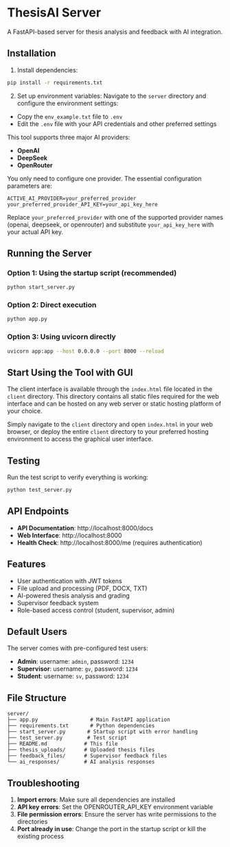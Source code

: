 # ThesisAI Server

A FastAPI-based server for thesis analysis and feedback with AI integration.

## Installation

1. Install dependencies:
```bash
pip install -r requirements.txt
```

2. Set up environment variables:
Navigate to the `server` directory and configure the environment settings:

- Copy the `env_example.txt` file to `.env`
- Edit the `.env` file with your API credentials and other preferred settings

This tool supports three major AI providers:
- **OpenAI**
- **DeepSeek**
- **OpenRouter**

You only need to configure one provider. The essential configuration parameters are:

```env
ACTIVE_AI_PROVIDER=your_preferred_provider
your_preferred_provider_API_KEY=your_api_key_here
```

Replace `your_preferred_provider` with one of the supported provider names (openai, deepseek, or openrouter) and substitute `your_api_key_here` with your actual API key.

## Running the Server

### Option 1: Using the startup script (recommended)
```bash
python start_server.py
```

### Option 2: Direct execution
```bash
python app.py
```

### Option 3: Using uvicorn directly
```bash
uvicorn app:app --host 0.0.0.0 --port 8000 --reload
```

## Start Using the Tool with GUI

The client interface is available through the `index.html` file located in the `client` directory. This directory contains all static files required for the web interface and can be hosted on any web server or static hosting platform of your choice.

Simply navigate to the `client` directory and open `index.html` in your web browser, or deploy the entire `client` directory to your preferred hosting environment to access the graphical user interface.


## Testing

Run the test script to verify everything is working:
```bash
python test_server.py
```

## API Endpoints

- **API Documentation**: http://localhost:8000/docs
- **Web Interface**: http://localhost:8000
- **Health Check**: http://localhost:8000/me (requires authentication)

## Features

- User authentication with JWT tokens
- File upload and processing (PDF, DOCX, TXT)
- AI-powered thesis analysis and grading
- Supervisor feedback system
- Role-based access control (student, supervisor, admin)

## Default Users

The server comes with pre-configured test users:

- **Admin**: username: `admin`, password: `1234`
- **Supervisor**: username: `gv`, password: `1234`
- **Student**: username: `sv`, password: `1234`

## File Structure

```
server/
├── app.py                 # Main FastAPI application
├── requirements.txt       # Python dependencies
├── start_server.py       # Startup script with error handling
├── test_server.py        # Test script
├── README.md            # This file
├── thesis_uploads/      # Uploaded thesis files
├── feedback_files/      # Supervisor feedback files
└── ai_responses/        # AI analysis responses
```

## Troubleshooting

1. **Import errors**: Make sure all dependencies are installed
2. **API key errors**: Set the OPENROUTER_API_KEY environment variable
3. **File permission errors**: Ensure the server has write permissions to the directories
4. **Port already in use**: Change the port in the startup script or kill the existing process 
